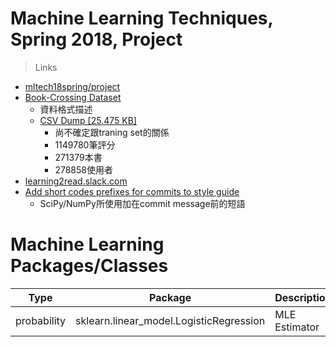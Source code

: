 # Machine Learning Techniques, Spring 2018, Project
> Links
> 
+ [mltech18spring/project](https://www.csie.ntu.edu.tw/~htlin/course/mltech18spring/project/)
+ [Book-Crossing Dataset](http://www2.informatik.uni-freiburg.de/~cziegler/BX/)
    + 資料格式描述
    + [CSV Dump [25.475 KB]](http://www2.informatik.uni-freiburg.de/~cziegler/BX/BX-CSV-Dump.zip)
        + 尚不確定跟traning set的關係
        + 1149780筆評分
        + 271379本書
        + 278858使用者
+ [learning2read.slack.com](https://learning2read.slack.com/)
+ [Add short codes prefixes for commits to style guide](https://github.com/quantopian/zipline/issues/96)
    + SciPy/NumPy所使用加在commit message前的短語

# Machine Learning Packages/Classes

Type|Package|Description
-|-|-
probability|sklearn.linear_model.LogisticRegression|MLE Estimator